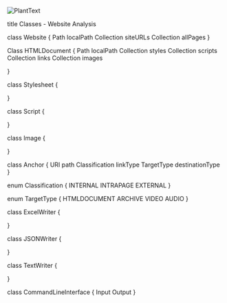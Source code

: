 ![PlantText](https://user-images.githubusercontent.com/87342389/177419031-2d06507d-31a4-4e3f-8af3-a195c8c29040.png)



title Classes - Website Analysis


class Website {
  Path localPath
  Collection<URL> siteURLs
  Collection<HTMLDocument> allPages
}

Class HTMLDocument {
  Path localPath
  Collection<StyleSheet> styles
  Collection<JavaScript> scripts
  Collection<Anchor> links
  Collection<Image> images
  
}

class Stylesheet {

}

class Script {

}

class Image {

}

class Anchor {
    URI path
    Classification linkType
    TargetType destinationType
}

enum Classification {
    INTERNAL
    INTRAPAGE
    EXTERNAL
}

enum TargetType {
    HTMLDOCUMENT
    ARCHIVE
    VIDEO
    AUDIO
}

class ExcelWriter {

}

class JSONWriter {

}

class TextWriter {

}

class CommandLineInterface {
  Input
  Output
}
